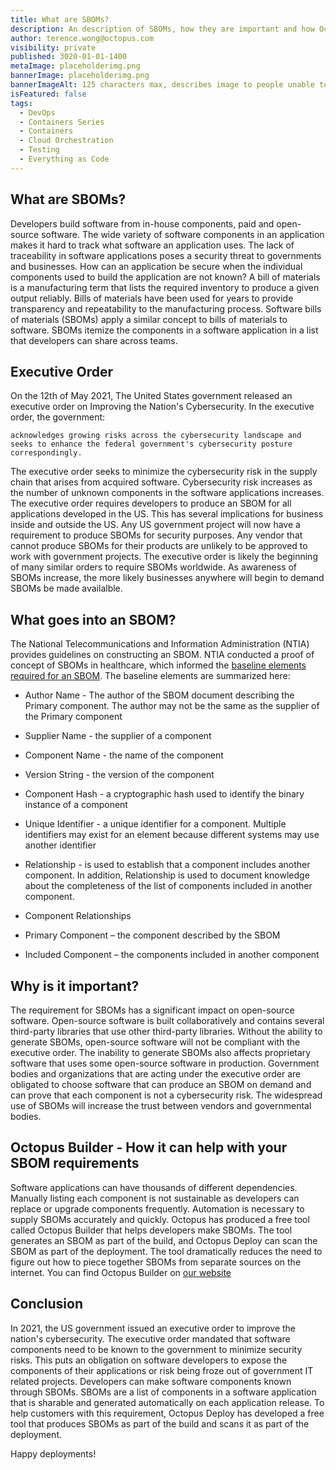 ```yaml
---
title: What are SBOMs?
description: An description of SBOMs, how they are important and how Octopus helps address the problems
author: terence.wong@octopus.com
visibility: private
published: 3020-01-01-1400
metaImage: placeholderimg.png
bannerImage: placeholderimg.png
bannerImageAlt: 125 characters max, describes image to people unable to see it.
isFeatured: false
tags:
  - DevOps
  - Containers Series
  - Containers
  - Cloud Orchestration
  - Testing
  - Everything as Code
---
```


<!-- see https://github.com/OctopusDeploy/blog/blob/master/tags.txt for a comprehensive list of tags -->

## What are SBOMs?

Developers build software from in-house components, paid and open-source software. The wide variety of software components in an application makes it hard to track what software an application uses. The lack of traceability in software applications poses a security threat to governments and businesses. How can an application be secure when the individual components used to build the application are not known? A bill of materials is a manufacturing term that lists the required inventory to produce a given output reliably. Bills of materials have been used for years to provide transparency and repeatability to the manufacturing process. Software bills of materials (SBOMs) apply a similar concept to bills of materials to software. SBOMs itemize the components in a software application in a list that developers can share across teams.

## Executive Order

On the 12th of May 2021, The United States government released an executive order on Improving the Nation's Cybersecurity. In the executive order, the government: 

`acknowledges growing risks across the cybersecurity landscape and seeks to enhance the federal government's cybersecurity posture correspondingly.` 

The executive order seeks to minimize the cybersecurity risk in the supply chain that arises from acquired software. Cybersecurity risk increases as the number of unknown components in the software applications increases. The executive order requires developers to produce an SBOM for all applications developed in the US. This has several implications for business inside and outside the US. Any US government project will now have a requirement to produce SBOMs for security purposes. Any vendor that cannot produce SBOMs for their products are unlikely to be approved to work with government projects. The executive order is likely the beginning of many similar orders to require SBOMs worldwide. As awareness of SBOMs increase, the more likely businesses anywhere will begin to demand SBOMs be made availalble.

## What goes into an SBOM?

The National Telecommunications and Information Administration (NTIA) provides guidelines on constructing an SBOM. NTIA conducted a proof of concept of SBOMs in healthcare, which informed the [baseline elements required for an SBOM](https://ntia.gov/files/ntia/publications/howto_guide_for_sbom_generation_v1.pdf). The baseline elements are summarized here:

- Author Name - The author of the SBOM document describing the Primary component. The author may not be the same as the supplier of the Primary component

- Supplier Name - the supplier of a component

- Component Name - the name of the component

- Version String - the version of the component

- Component Hash - a cryptographic hash used to identify the binary instance of a component

- Unique Identifier - a unique identifier for a component. Multiple identifiers may exist for an element because different systems may use another identifier

- Relationship - is used to establish that a component includes another component. In addition, Relationship is used to document knowledge about the completeness of the list of components included in another component.

- Component Relationships
- Primary Component – the component described by the SBOM
- Included Component – the components included in another component

## Why is it important?

The requirement for SBOMs has a significant impact on open-source software. Open-source software is built collaboratively and contains several third-party libraries that use other third-party libraries. Without the ability to generate SBOMs, open-source software will not be compliant with the executive order. The inability to generate SBOMs also affects proprietary software that uses some open-source software in production. Government bodies and organizations that are acting under the executive order are obligated to choose software that can produce an SBOM on demand and can prove that each component is not a cybersecurity risk. The widespread use of SBOMs will increase the trust between vendors and governmental bodies.

## Octopus Builder - How it can help with your SBOM requirements

Software applications can have thousands of different dependencies. Manually listing each component is not sustainable as developers can replace or upgrade components frequently. Automation is necessary to supply SBOMs accurately and quickly. Octopus has produced a free tool called Octopus Builder that helps developers make SBOMs. The tool generates an SBOM as part of the build, and Octopus Deploy can scan the SBOM as part of the deployment. The tool dramatically reduces the need to figure out how to piece together SBOMs from separate sources on the internet. You can find Octopus Builder on [our website]()

## Conclusion

In 2021, the US government issued an executive order to improve the nation's cybersecurity. The executive order mandated that software components need to be known to the government to minimize security risks. This puts an obligation on software developers to expose the components of their applications or risk being froze out of government IT related projects. Developers can make software components known through SBOMs. SBOMs are a list of components in a software application that is sharable and generated automatically on each application release. To help customers with this requirement, Octopus Deploy has developed a free tool that produces SBOMs as part of the build and scans it as part of the deployment.  


Happy deployments!
